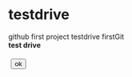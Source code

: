 # testdrive
github first project testdrive
firstGit<br />
<b>test drive</b>
<div>
  <div style="width:25px;height:25px; padding:5px;">
  <button>ok</button>
  </div>
</div>
